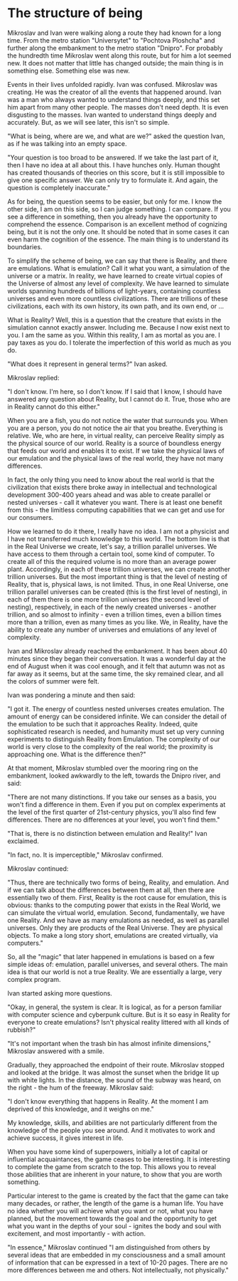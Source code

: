 # The structure of being

Mikroslav and Ivan were walking along a route they had known for a long time. From the metro station "Universytet" to "Pochtova Ploshcha" and further along the embankment to the metro station "Dnipro". For probably the hundredth time Mikroslav went along this route, but for him a lot seemed new. It does not matter that little has changed outside; the main thing is in something else. Something else was new.

Events in their lives unfolded rapidly. Ivan was confused. Mikroslav was creating. He was the creator of all the events that happened around. Ivan was a man who always wanted to understand things deeply, and this set him apart from many other people. The masses don't need depth. It is even disgusting to the masses. Ivan wanted to understand things deeply and accurately. But, as we will see later, this isn't so simple.

"What is being, where are we, and what are we?" asked the question Ivan, as if he was talking into an empty space.

"Your question is too broad to be answered. If we take the last part of it, then I have no idea at all about this. I have hunches only. Human thought has created thousands of theories on this score, but it is still impossible to give one specific answer. We can only try to formulate it. And again, the question is completely inaccurate."

As for being, the question seems to be easier, but only for me. I know the other side, I am on this side, so I can judge something. I can compare. If you see a difference in something, then you already have the opportunity to comprehend the essence. Comparison is an excellent method of cognizing being, but it is not the only one. It should be noted that in some cases it can even harm the cognition of the essence. The main thing is to understand its boundaries.

To simplify the scheme of being, we can say that there is Reality, and there are emulations. What is emulation? Call it what you want, a simulation of the universe or a matrix. In reality, we have learned to create virtual copies of the Universe of almost any level of complexity. We have learned to simulate worlds spanning hundreds of billions of light-years, containing countless universes and even more countless civilizations. There are trillions of these civilizations, each with its own history, its own path, and its own end, or ...

What is Reality? Well, this is a question that the creature that exists in the simulation cannot exactly answer. Including me. Because I now exist next to you. I am the same as you. Within this reality, I am as mortal as you are. I pay taxes as you do. I tolerate the imperfection of this world as much as you do.

"What does it represent in general terms?" Ivan asked.

Mikroslav replied:

"I don't know. I'm here, so I don't know. If I said that I know, I should have answered any question about Reality, but I cannot do it. True, those who are in Reality cannot do this either."

When you are a fish, you do not notice the water that surrounds you. When you are a person, you do not notice the air that you breathe. Everything is relative. We, who are here, in virtual reality, can perceive Reality simply as the physical source of our world. Reality is a source of boundless energy that feeds our world and enables it to exist. If we take the physical laws of our emulation and the physical laws of the real world, they have not many differences.

In fact, the only thing you need to know about the real world is that the civilization that exists there broke away in intellectual and technological development 300-400 years ahead and was able to create parallel or nested universes - call it whatever you want. There is at least one benefit from this - the limitless computing capabilities that we can get and use for our consumers.

How we learned to do it there, I really have no idea. I am not a physicist and I have not transferred much knowledge to this world. The bottom line is that in the Real Universe we create, let's say, a trillion parallel universes. We have access to them through a certain tool, some kind of computer. To create all of this the required volume is no more than an average power plant. Accordingly, in each of these trillion universes, we can create another trillion universes. But the most important thing is that the level of nesting of Reality, that is, physical laws, is not limited. Thus, in one Real Universe, one trillion parallel universes can be created (this is the first level of nesting), in each of them there is one more trillion universes (the second level of nesting), respectively, in each of the newly created universes - another trillion, and so almost to infinity - even a trillion times, even a billion times more than a trillion, even as many times as you like. We, in Reality, have the ability to create any number of universes and emulations of any level of complexity.

Ivan and Mikroslav already reached the embankment. It has been about 40 minutes since they began their conversation. It was a wonderful day at the end of August when it was cool enough, and it felt that autumn was not as far away as it seems, but at the same time, the sky remained clear, and all the colors of summer were felt.

Ivan was pondering a minute and then said:

"I got it. The energy of countless nested universes creates emulation. The amount of energy can be considered infinite. We can consider the detail of the emulation to be such that it approaches Reality. Indeed, quite sophisticated research is needed, and humanity must set up very cunning experiments to distinguish Reality from Emulation. The complexity of our world is very close to the complexity of the real world; the proximity is approaching one. What is the difference then?"

At that moment, Mikroslav stumbled over the mooring ring on the embankment, looked awkwardly to the left, towards the Dnipro river, and said:

"There are not many distinctions. If you take our senses as a basis, you won't find a difference in them. Even if you put on complex experiments at the level of the first quarter of 21st-century physics, you'll also find few differences. There are no differences at your level, you won't find them."

"That is, there is no distinction between emulation and Reality!" Ivan exclaimed.

"In fact, no. It is imperceptible," Mikroslav confirmed.

Mikroslav continued:

"Thus, there are technically two forms of being, Reality, and emulation. And if we can talk about the differences between them at all, then there are essentially two of them. First, Reality is the root cause for emulation, this is obvious: thanks to the computing power that exists in the Real World, we can simulate the virtual world, emulation. Second, fundamentally, we have one Reality. And we have as many emulations as needed, as well as parallel universes. Only they are products of the Real Universe. They are physical objects. To make a long story short, emulations are created virtually, via computers."

So, all the "magic" that later happened in emulations is based on a few simple ideas of: emulation, parallel universes, and several others. The main idea is that our world is not a true Reality. We are essentially a large, very complex program.

Ivan started asking more questions.

"Okay, in general, the system is clear. It is logical, as for a person familiar with computer science and cyberpunk culture. But is it so easy in Reality for everyone to create emulations? Isn't physical reality littered with all kinds of rubbish?"

"It's not important when the trash bin has almost infinite dimensions," Mikroslav answered with a smile.

Gradually, they approached the endpoint of their route. Mikroslav stopped and looked at the bridge. It was almost the sunset when the bridge lit up with white lights. In the distance, the sound of the subway was heard, on the right - the hum of the freeway. Mikroslav said:

"I don't know everything that happens in Reality. At the moment I am deprived of this knowledge, and it weighs on me."

My knowledge, skills, and abilities are not particularly different from the knowledge of the people you see around. And it motivates to work and achieve success, it gives interest in life.

When you have some kind of superpowers, initially a lot of capital or influential acquaintances, the game ceases to be interesting. It is interesting to complete the game from scratch to the top. This allows you to reveal those abilities that are inherent in your nature, to show that you are worth something.

Particular interest to the game is created by the fact that the game can take many decades, or rather, the length of the game is a human life. You have no idea whether you will achieve what you want or not, what you have planned, but the movement towards the goal and the opportunity to get what you want in the depths of your soul - ignites the body and soul with excitement, and most importantly - with action.

"In essence," Mikroslav continued "I am distinguished from others by several ideas that are embedded in my consciousness and a small amount of information that can be expressed in a text of 10-20 pages. There are no more differences between me and others. Not intellectually, not physically."
